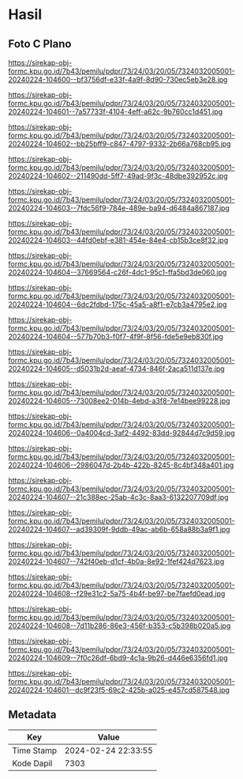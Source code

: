 # Hasil

## Foto C Plano

https://sirekap-obj-formc.kpu.go.id/7b43/pemilu/pdpr/73/24/03/20/05/7324032005001-20240224-104600--bf3756df-e33f-4a9f-8d90-730ec5eb3e28.jpg

https://sirekap-obj-formc.kpu.go.id/7b43/pemilu/pdpr/73/24/03/20/05/7324032005001-20240224-104601--7a57733f-4104-4eff-a62c-9b760cc1d451.jpg

https://sirekap-obj-formc.kpu.go.id/7b43/pemilu/pdpr/73/24/03/20/05/7324032005001-20240224-104602--bb25bff9-c847-4797-9332-2b66a768cb95.jpg

https://sirekap-obj-formc.kpu.go.id/7b43/pemilu/pdpr/73/24/03/20/05/7324032005001-20240224-104602--211490dd-5ff7-49ad-9f3c-48dbe392952c.jpg

https://sirekap-obj-formc.kpu.go.id/7b43/pemilu/pdpr/73/24/03/20/05/7324032005001-20240224-104603--7fdc56f9-784e-489e-ba94-d6484a867187.jpg

https://sirekap-obj-formc.kpu.go.id/7b43/pemilu/pdpr/73/24/03/20/05/7324032005001-20240224-104603--44fd0ebf-e381-454e-84e4-cb15b3ce8f32.jpg

https://sirekap-obj-formc.kpu.go.id/7b43/pemilu/pdpr/73/24/03/20/05/7324032005001-20240224-104604--37669564-c26f-4dc1-95c1-ffa5bd3de060.jpg

https://sirekap-obj-formc.kpu.go.id/7b43/pemilu/pdpr/73/24/03/20/05/7324032005001-20240224-104604--6dc2fdbd-175c-45a5-a8f1-e7cb3a4795e2.jpg

https://sirekap-obj-formc.kpu.go.id/7b43/pemilu/pdpr/73/24/03/20/05/7324032005001-20240224-104604--577b70b3-f0f7-4f9f-8f56-fde5e9eb830f.jpg

https://sirekap-obj-formc.kpu.go.id/7b43/pemilu/pdpr/73/24/03/20/05/7324032005001-20240224-104605--d5031b2d-aeaf-4734-846f-2aca511d137e.jpg

https://sirekap-obj-formc.kpu.go.id/7b43/pemilu/pdpr/73/24/03/20/05/7324032005001-20240224-104605--73008ee2-014b-4ebd-a3f8-7e14bee99228.jpg

https://sirekap-obj-formc.kpu.go.id/7b43/pemilu/pdpr/73/24/03/20/05/7324032005001-20240224-104606--0a4004cd-3af2-4492-83dd-92844d7c9d59.jpg

https://sirekap-obj-formc.kpu.go.id/7b43/pemilu/pdpr/73/24/03/20/05/7324032005001-20240224-104606--2986047d-2b4b-422b-8245-8c4bf348a401.jpg

https://sirekap-obj-formc.kpu.go.id/7b43/pemilu/pdpr/73/24/03/20/05/7324032005001-20240224-104607--21c388ec-25ab-4c3c-8aa3-6132207709df.jpg

https://sirekap-obj-formc.kpu.go.id/7b43/pemilu/pdpr/73/24/03/20/05/7324032005001-20240224-104607--ad39309f-9ddb-49ac-ab6b-658a88b3a9f1.jpg

https://sirekap-obj-formc.kpu.go.id/7b43/pemilu/pdpr/73/24/03/20/05/7324032005001-20240224-104607--742f40eb-d1cf-4b0a-8e92-1fef424d7623.jpg

https://sirekap-obj-formc.kpu.go.id/7b43/pemilu/pdpr/73/24/03/20/05/7324032005001-20240224-104608--f29e31c2-5a75-4b4f-be97-be7faefd0ead.jpg

https://sirekap-obj-formc.kpu.go.id/7b43/pemilu/pdpr/73/24/03/20/05/7324032005001-20240224-104608--7d11b286-86e3-456f-b353-c5b398b020a5.jpg

https://sirekap-obj-formc.kpu.go.id/7b43/pemilu/pdpr/73/24/03/20/05/7324032005001-20240224-104609--7f0c26df-6bd9-4c1a-9b26-d446e6356fd1.jpg

https://sirekap-obj-formc.kpu.go.id/7b43/pemilu/pdpr/73/24/03/20/05/7324032005001-20240224-104601--dc9f23f5-69c2-425b-a025-e457cd587548.jpg


## Metadata

| Key        | Value               |
| ---------- | ------------------- |
| Time Stamp | 2024-02-24 22:33:55 |
| Kode Dapil | 7303                |



